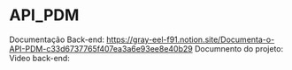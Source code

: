 # API_PDM

Documentação Back-end: https://gray-eel-f91.notion.site/Documenta-o-API-PDM-c33d6737765f407ea3a6e93ee8e40b29
Documnento do projeto: 
Video back-end: 
